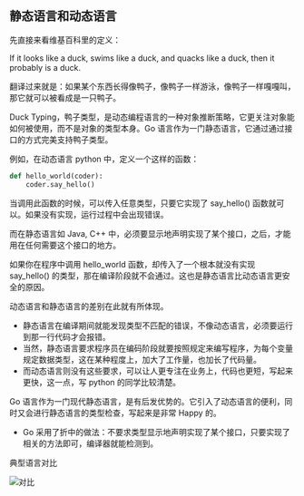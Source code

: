 ## 静态语言和动态语言

先直接来看维基百科里的定义：

If it looks like a duck, swims like a duck, and quacks like a duck, then it probably is a duck.

翻译过来就是：如果某个东西长得像鸭子，像鸭子一样游泳，像鸭子一样嘎嘎叫，那它就可以被看成是一只鸭子。

Duck Typing，鸭子类型，是动态编程语言的一种对象推断策略，它更关注对象能如何被使用，而不是对象的类型本身。Go 语言作为一门静态语言，它通过通过接口的方式完美支持鸭子类型。

例如，在动态语言 python 中，定义一个这样的函数：

```python
def hello_world(coder):
    coder.say_hello()
```
当调用此函数的时候，可以传入任意类型，只要它实现了 say_hello() 函数就可以。如果没有实现，运行过程中会出现错误。

而在静态语言如 Java, C++ 中，必须要显示地声明实现了某个接口，之后，才能用在任何需要这个接口的地方。

如果你在程序中调用 hello_world 函数，却传入了一个根本就没有实现 say_hello() 的类型，那在编译阶段就不会通过。这也是静态语言比动态语言更安全的原因。

动态语言和静态语言的差别在此就有所体现。

- 静态语言在编译期间就能发现类型不匹配的错误，不像动态语言，必须要运行到那一行代码才会报错。
- 当然，静态语言要求程序员在编码阶段就要按照规定来编写程序，为每个变量规定数据类型，这在某种程度上，加大了工作量，也加长了代码量。
- 而动态语言则没有这些要求，可以让人更专注在业务上，代码也更短，写起来更快，这一点，写 python 的同学比较清楚。

Go 语言作为一门现代静态语言，是有后发优势的。它引入了动态语言的便利，同时又会进行静态语言的类型检查，写起来是非常 Happy 的。
- Go 采用了折中的做法：不要求类型显示地声明实现了某个接口，只要实现了相关的方法即可，编译器就能检测到。

典型语言对比

![对比](https://s21.ax1x.com/2025/02/18/pEMW1lq.png)

